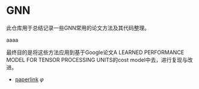 # GNN
此仓库用于总结记录一些GNN常用的论文方法及其代码整理。

aaaa

最终目的是将这些方法应用到基于Google论文A LEARNED PERFORMANCE MODEL FOR TENSOR PROCESSING UNITS的cost model中去，进行复现与改进。
+ [paperlink](https://proceedings.mlsys.org/paper/2021/file/85d8ce590ad8981ca2c8286f79f59954-Paper.pdf)
$\varphi$
